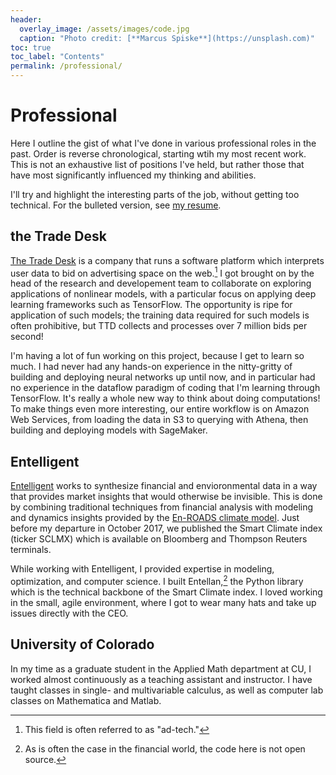 ```yaml
---
header:
  overlay_image: /assets/images/code.jpg
  caption: "Photo credit: [**Marcus Spiske**](https://unsplash.com)"
toc: true
toc_label: "Contents"
permalink: /professional/
---
```


# Professional

Here I outline the gist of what I've done in various professional roles in the
past. Order is reverse chronological, starting wtih my most recent work. This is
not an exhaustive list of positions I've held, but rather those that have most
significantly influenced my thinking and abilities. 

I'll try and highlight the interesting parts of the job, without getting too
technical. For the bulleted version, see [my resume][1].

## the Trade Desk

[The Trade Desk][2] is a company that runs a software platform which interprets
user data to bid on advertising space on the web.[^fnote1] I got brought on by
the head of the research and developement team to collaborate on exploring
applications of nonlinear models, with a particular focus on applying deep
learning frameworks such as TensorFlow. The opportunity is ripe for application
of such models; the training data required for such models is often prohibitive,
but TTD collects and processes over 7 million bids per second!

I'm having a lot of fun working on this project, because I get to learn so
much. I had never had any hands-on experience in the nitty-gritty of building
and deploying neural networks up until now, and in particular had no experience
in the dataflow paradigm of coding that I'm learning through TensorFlow. It's
really a whole new way to think about doing computations! To make things even
more interesting, our entire workflow is on Amazon Web Services, from loading
the data in S3 to querying with Athena, then building and deploying models with
SageMaker. 

## Entelligent

[Entelligent][3] works to synthesize financial and envioronmental data in a way
that provides market insights that would otherwise be invisible. This is done by
combining traditional techniques from financial analysis with modeling and
dynamics insights provided by the [En-ROADS climate model][4]. Just before my
departure in October 2017, we published the Smart Climate index (ticker SCLMX)
which is available on Bloomberg and Thompson Reuters terminals.

While working with Entelligent, I provided expertise in modeling, optimization,
and computer science. I built Entellan,[^fnote2] the Python library which is the
technical backbone of the Smart Climate index. I loved working in the small,
agile environment, where I got to wear many hats and take up issues directly
with the CEO.

## University of Colorado

In my time as a graduate student in the Applied Math department at CU, I worked
almost continuously as a teaching assistant and instructor. I have taught
classes in single- and multivariable calculus, as well as computer lab classes
on Mathematica and Matlab. 

[1]: /assets/docs/resume.pdf

[2]: https://www.thetradedesk.com/about

[3]: https://www.entelligent.com/

[4]: https://www.climateinteractive.org/tools/en-roads/

[^fnote1]: This field is often referred to as "ad-tech."

[^fnote2]: As is often the case in the financial world, the code here is not
    open source.
